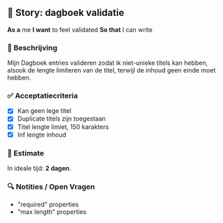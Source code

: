 ## 🧩 Story: dagboek validatie

**As a** me
**I want** to feel validated
**So that** I can write

### 📝 Beschrijving

Mijn Dagboek entries valideren zodat ik niet-unieke titels kan hebben, alsook de lengte limiteren van de titel, terwijl de inhoud geen einde moet hebben.

### ✅ Acceptatiecriteria

* [X] Kan geen lege titel
* [X] Duplicate titels zijn toegestaan
* [X] Titel lengte limiet, 150 karakters
* [X] Inf lengte inhoud

### 🧮 Estimate
In ideale tijd: **2 dagen**.

### 🔍 Notities / Open Vragen

- "required" properties
- "max length" properties